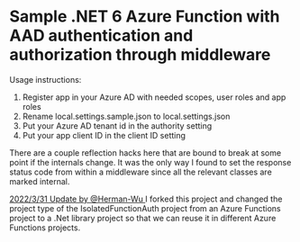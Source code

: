 # Sample .NET 6 Azure Function with AAD authentication and authorization through middleware

Usage instructions:

1. Register app in your Azure AD with needed scopes, user roles and app roles
1. Rename local.settings.sample.json to local.settings.json
1. Put your Azure AD tenant id in the authority setting
1. Put your app client ID in the client ID setting

There are a couple reflection hacks here that are bound to break at some point if the internals change.
It was the only way I found to set the response status code from within a middleware since all the relevant classes are marked internal.

<u>2022/3/31 Update by @Herman-Wu </u>
I forked this project and changed the project type of the IsolatedFunctionAuth project from an Azure Functions project to a .Net library project so that we can reuse it in different Azure Functions projects.

